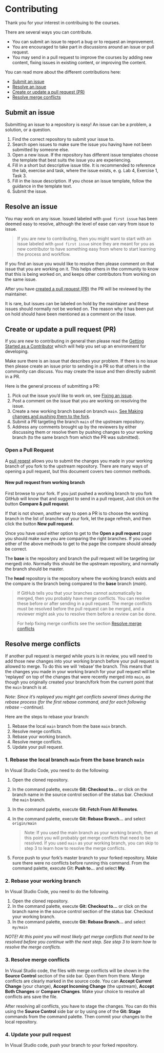 # Contributing

Thank you for your interest in contribuing to the courses.

There are several ways you can contribute.

* You can submit an issue to report a bug or to request an improvement.
* You are encouraged to take part in discussions around an issue or pull request.
* You may send in a pull request to improve the courses by adding new content, fixing issues in existing content, or improving the content.

You can read more about the different contributions here:

* [Submit an issue](#submit-an-issue)
* [Resolve an issue](#resolve-an-issue)
* [Create or update a pull request (PR)](#create-or-update-a-pull-request-pr)
* [Resolve merge conflicts](#resolve-merge-conflicts)

## Submit an issue

Submitting an issue to a repository is easy! An issue can be a problem, a solution, or a question.

1. Find the correct repository to submit your issue to.
1. Search open issues to make sure the issue you having have not been submitted by someone else.
1. Open a new issue. If the repository has different issue templates choose the template that best suits the issue you are experiencing.
1. Fill in a short but descriptive issue title. It is recommended to reference the lab, exercise and task, where the issue exists, e. g. Lab 4, Exercise 1, Task 3.
1. Fill in the issue description. If you chose an issue template, follow the guidance in the template text.
1. Submit the issue.

## Resolve an issue

You may work on any issue. Issued labeled with ````good first issue```` has been deemed easy to resolve, although the level of ease can vary from issue to issue.

> If you are new to contributing, then you might want to start with an issue labeled with ````good first issue```` since they are meant for you as new contributor to have something easy from where to start learning the process and workflow.

If you find an issue you would like to resolve then please comment on that issue that you are working on it. This helps others in the community to know that this is being worked on, and keeps other contributors from working on the same issue.

After you have [created a pull request (PR)](#create-or-update-a-pull-request-pr) the PR will be reviewed by the maintainer.

It is rare, but issues can be labeled on hold by the maintainer and these issues should normally not be worked on. The reason why it has been put on hold should have been mentioned as a comment on the issue.

## Create or update a pull request (PR)

If you are new to contributing in general then please read the [Getting Started as a Contributor][1] which will help you set up an environment for developing.

Make sure there is an issue that describes your problem. If there is no issue then please create an issue prior to sending in a PR so that others in the community can discuss. You may create the issue and then directly submit in a PR.

Here is the general process of submitting a PR:

1. Pick out the issue you’d like to work on, see [Fixing an issue](#resolve-an-issue).
1. Post a comment on the issue that you are working on resolving the issue.
1. Create a new working branch based on branch ````main````. [See Making changes and pushing them to the fork][3].
1. Submit a PR targeting the branch ````main```` of the upstream repository.
1. Address any comments brought up by the reviewers by either discussing them or resolve them by pushing changes to your working branch (to the same branch from which the PR was submitted).

### Open a Pull Request

A [pull reqest][2] allows you to submit the changes you made in your working branch of you fork to the upstream repository. There are many ways of opening a pull request, but this document covers two common methods.

#### New pull request from working branch

First browse to your fork. If you just pushed a working branch to you fork GitHub will know that and suggest to send in a pull request, Just click on the button **Compare & pull request**.

If that is not shown, another way to open a PR is to choose the working branch in the list of branches of your fork, let the page refresh, and then click the button **New pull request**.

Once you have used either option to get to the **Open a pull request** page you should make sure you are comparing the right branches. If you used either of the above methods to get to the page the compare should already be correct.

The **base** is the repository and branch the pull request will be targeting (or merged) *into*. Normally this should be the upstream repository, and normally the branch should be master.

The **head** repository is the repository where the working branch exists and the compare is the branch being compared to the **base** branch (*main*).

> If GitHub tells you that your branches cannot automatically be merged, then you probably have merge conflicts. You can resolve these before or after sending in a pull request. The merge conflicts must be resolved before the pull request can be merged, and a reviewer might ask you to resolve them before a review can be done.
>
> For help fixing merge conflicts see the section [Resolve merge conflicts](#resolve-merge-conflicts)

## Resolve merge conflicts

If another pull request is merged while yours is in review, you will need to add those new changes into your working branch before your pull request is allowed to merge. To do this we will ‘rebase’ the branch. This means that the changes you made in your working branch for your pull request will be ‘replayed’ on top of the changes that were recently merged into ````main````, as though you originally created your branch/fork from the current point that the ````main```` branch is at.

*Note: Since it’s replayed you might get conflicts several times during the rebase process (for the first rebase command, and for each following rebase --continue).*

Here are the steps to rebase your branch:

1. Rebase the local ````main```` branch from the base ````main```` branch.
1. Resolve merge conflicts.
1. Rebase your working branch.
1. Resolve merge conflicts.
1. Update your pull request.

### 1. Rebase the local branch ````main```` from the base branch ````main````

In Visual Studio Code, you need to do the following:

1. Open the cloned repository.
1. In the command palette, execute **Git: Checkout to...** or click on the branch name in the source control section of the status bar. Checkout the ````main```` branch.
1. In the command palette, execute **Git: Fetch From All Remotes**.
1. In the command palette, execute **Git: Rebase Branch...** and select ````origin/main````
    > Note: If you used the main branch as your working branch, then at this point you will probably get merge conflicts that need to be resolved. If you used ````main```` as your working branch, you can skip to step 3 to learn how to resolve the merge conflicts.

1. Force push to your fork’s master branch to your forked repository. Make sure there were no conflicts before running this command. From the command palette, execute Git: **Push to..**. and select **My**.

### 2. Rebase your working branch

In Visual Studio Code, you need to do the following.

1. Open the cloned repository.
1. In the command palette, execute **Git: Checkout to...** or click on the branch name in the source control section of the status bar. Checkout your working branch.
1. In the command palette, execute **Git: Rebase Branch...** and select ````my/main````

*NOTE! At this point you will most likely get merge conflicts that need to be resolved before you continue with the next step. See step 3 to learn how to resolve the merge conflicts.*

### 3. Resolve merge conflicts

In Visual Studio code, the files with merge conflicts will be shown in the **Source Control** section of the side bar. Open them from there. Merge conflicts are clearly marked in the source code. You can **Accept Current Change** (your change), **Accept Incoming Change** (the upstream), **Accept Both Changes** or **Compare Changes**. Make your choice to resolve all conflicts ans save the file.

After resolving all conflicts, you have to stage the changes. You can do this using the **Source Control** side bar or by using one of the **Git: Stage** commands from the command palette. Then commit your changes to the local repository.

### 4. Update your pull request

In Visual Studio code, push your branch to your forked repository.

[1]: http://
[2]: https://help.github.com/articles/using-pull-requests/
[3]: GettingStartedAsContributor.md/#make-changes-to-an-existing-pull-request-of-yours
